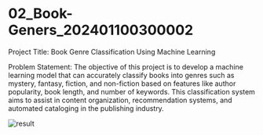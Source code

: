 # 02_Book-Geners_202401100300002
Project Title:
Book Genre Classification Using Machine Learning

Problem Statement:
The objective of this project is to develop a machine learning model that can accurately classify books into genres such as mystery, fantasy, fiction, and non-fiction based on features like author popularity, book length, and number of keywords. This classification system aims to assist in content organization, recommendation systems, and automated cataloging in the publishing industry.

![result](https://github.com/user-attachments/assets/39248df3-16e1-4025-ba9b-82aad63e30ff)
